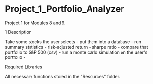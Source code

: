 # Project_1_Portfolio_Analyzer
Project 1 for Modules 8 and 9.

1
Description



Take some stocks the user selects - 
put them into a database - 
run summary statistics - 
risk-adjusted return - 
sharpe ratio - 
compare that portfolio to S&P 500 (csv) -
run a monte carlo simulation on the user's portfolio - 



Required Libraries




All necessary functions stored in the "Resources" folder.

